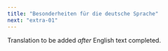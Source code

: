 ```yaml
---
title: "Besonderheiten für die deutsche Sprache"
next: "extra-01"
---
```

Translation to be added _after_ English text completed.
